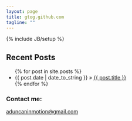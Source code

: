 ```yaml
---
layout: page
title: gtog.github.com
tagline: ""
---
```

{% include JB/setup %}


    
## Recent Posts

<ul class="posts">
  {% for post in site.posts %}
    <li><span>{{ post.date | date_to_string }}</span> &raquo; <a href="{{ BASE_PATH }}{{ post.url }}">{{ post.title }}</a></li>
  {% endfor %}
</ul>

### Contact me:
aduncaninmotion@gmail.com